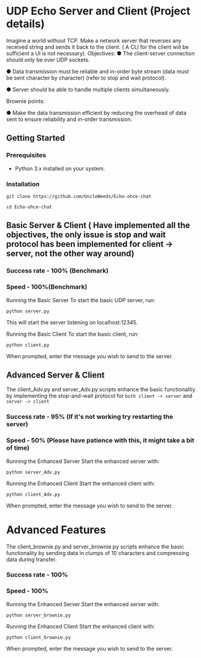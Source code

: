 # UDP Echo Server and Client (Project details)

Imagine a world without TCP. Make a network server that reverses any received string and
sends it back to the client. ( A CLI for the client will be sufficient a UI is not necessary).
Objectives:
● The client-server connection should only be over UDP sockets.

● Data transmission must be reliable and in-order byte stream (data must be sent
character by character) (refer to stop and wait protocol).

● Server should be able to handle multiple clients simultaneously.

Brownie points:

● Make the data transmission efficient by reducing the overhead of data sent to ensure
reliability and in-order transmission.

## Getting Started

### Prerequisites

- Python 3.x installed on your system.

### Installation

`git clone https://github.com/UncleWeeds/Echo-ohce-chat`

`cd Echo-ohce-chat`

## Basic Server & Client ( Have implemented all the objectives, the only issue is stop and wait protocol has been implemented for client -> server, not the other way around)
### Success rate - 100% (Benchmark)
### Speed - 100%(Benchmark)

Running the Basic Server
To start the basic UDP server, run:

`python server.py`

This will start the server listening on localhost:12345.

Running the Basic Client
To start the basic client, run:

`python client.py`

When prompted, enter the message you wish to send to the server.

## Advanced Server & Client

The client_Adv.py and server_Adv.py scripts enhance the basic functionality by implementing the stop-and-wait protocol for `both client -> server` and `server -> client` 
### Success rate - 95% (If it's not working try restarting the server)
### Speed - 50% (Please have patience with this, it might take a bit of time)

Running the Enhanced Server
Start the enhanced server with:

`python server_Adv.py`

Running the Enhanced Client
Start the enhanced client with:

`python client_Adv.py`

When prompted, enter the message you wish to send to the server.

# Advanced Features

The client_brownie.py and server_brownie.py scripts enhance the basic functionality by sending data in clumps of 10 characters and compressing data during transfer.

### Success rate - 100%
### Speed - 100%

Running the Enhanced Server
Start the enhanced server with:

`python server_brownie.py`

Running the Enhanced Client
Start the enhanced client with:

`python client_brownie.py`

When prompted, enter the message you wish to send to the server.

